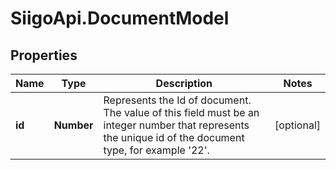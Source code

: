 # SiigoApi.DocumentModel

## Properties

Name | Type | Description | Notes
------------ | ------------- | ------------- | -------------
**id** | **Number** | Represents the Id of document. The value of this field must be an integer  number that represents the unique id of the document type, for example &#39;22&#39;. | [optional] 


